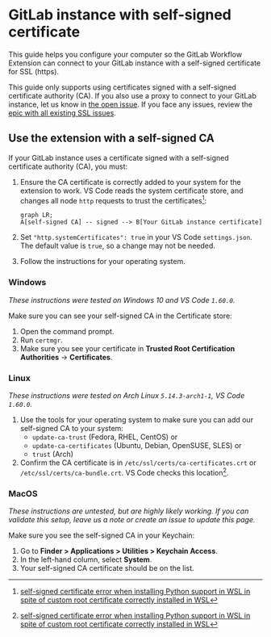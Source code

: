 # GitLab instance with self-signed certificate

This guide helps you configure your computer so the GitLab Workflow Extension can connect to your GitLab instance with a self-signed certificate for SSL (https).

This guide only supports using certificates signed with a self-signed certificate authority (CA). If you also use a proxy to connect to your GitLab instance, let us know in [the open issue](https://gitlab.com/gitlab-org/gitlab-vscode-extension/-/issues/314). If you face any issues, review the [epic with all existing SSL issues](https://gitlab.com/groups/gitlab-org/-/epics/6244).

## Use the extension with a self-signed CA

If your GitLab instance uses a certificate signed with a self-signed certificate authority (CA), you must:

1. Ensure the CA certificate is correctly added to your system for the extension to work. VS Code reads the system certificate store, and changes all node `http` requests to trust the certificates[^1]:

   ```mermaid
   graph LR;
   A[self-signed CA] -- signed --> B[Your GitLab instance certificate]
   ```

1. Set `"http.systemCertificates": true` in your VS Code `settings.json`. The default value is `true`, so a change may not be needed.
1. Follow the instructions for your operating system.

### Windows

_These instructions were tested on Windows 10 and VS Code `1.60.0`._

Make sure you can see your self-signed CA in the Certificate store:

1. Open the command prompt.
1. Run `certmgr`.
1. Make sure you see your certificate in **Trusted Root Certification Authorities** -> **Certificates**.

### Linux

_These instructions were tested on Arch Linux `5.14.3-arch1-1`, VS Code `1.60.0`._

1. Use the tools for your operating system to make sure you can add our self-signed CA to your system:
   - `update-ca-trust` (Fedora, RHEL, CentOS) or
   - `update-ca-certificates` (Ubuntu, Debian, OpenSUSE, SLES) or
   - `trust` (Arch)
1. Confirm the CA certificate is in `/etc/ssl/certs/ca-certificates.crt` or `/etc/ssl/certs/ca-bundle.crt`. VS Code checks this location[^1].

### MacOS

_These instructions are untested, but are highly likely working. If you can validate this setup, leave us a note or create an issue to update this page._

Make sure you see the self-signed CA in your Keychain:

1. Go to **Finder > Applications > Utilities > Keychain Access**.
1. In the left-hand column, select **System**.
1. Your self-signed CA certificate should be on the list.

[^1]: [self-signed certificate error when installing Python support in WSL in spite of custom root certificate correctly installed in WSL](https://github.com/microsoft/vscode/issues/131836#issuecomment-909983815)
